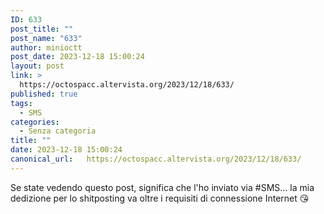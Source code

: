 ```yaml
---
ID: 633
post_title: ""
post_name: "633"
author: minioctt
post_date: 2023-12-18 15:00:24
layout: post
link: >
  https://octospacc.altervista.org/2023/12/18/633/
published: true
tags:
  - SMS
categories:
  - Senza categoria
title: ""
date: 2023-12-18 15:00:24
canonical_url:   https://octospacc.altervista.org/2023/12/18/633/
---
```

Se state vedendo questo post, significa che l'ho inviato via #SMS... la mia dedizione per lo shitposting va oltre i requisiti di connessione Internet 😘